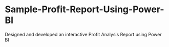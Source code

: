 # Sample-Profit-Report-Using-Power-BI
Designed and developed an interactive Profit Analysis Report using Power BI 
